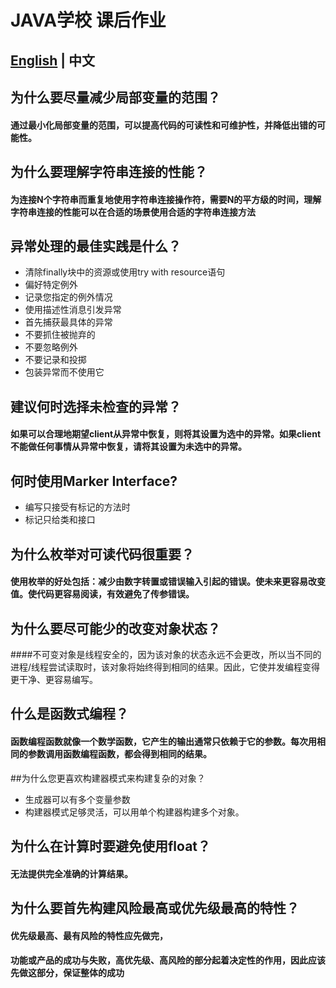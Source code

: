 # JAVA学校 课后作业

## [English](https://github.com/plusGo/java-school-2class/blob/master/README.md) | 中文


## 为什么要尽量减少局部变量的范围？
#### 通过最小化局部变量的范围，可以提高代码的可读性和可维护性，并降低出错的可能性。


## 为什么要理解字符串连接的性能？

#### 为连接N个字符串而重复地使用字符串连接操作符，需要N的平方级的时间，理解字符串连接的性能可以在合适的场景使用合适的字符串连接方法

## 异常处理的最佳实践是什么？
- 清除finally块中的资源或使用try with resource语句
- 偏好特定例外
- 记录您指定的例外情况
- 使用描述性消息引发异常
- 首先捕获最具体的异常
- 不要抓住被抛弃的
- 不要忽略例外
- 不要记录和投掷
- 包装异常而不使用它

## 建议何时选择未检查的异常？
#### 如果可以合理地期望client从异常中恢复，则将其设置为选中的异常。如果client不能做任何事情从异常中恢复，请将其设置为未选中的异常。

## 何时使用Marker Interface?
- 编写只接受有标记的方法时
- 标记只给类和接口

## 为什么枚举对可读代码很重要？
#### 使用枚举的好处包括：减少由数字转置或错误输入引起的错误。使未来更容易改变值。使代码更容易阅读，有效避免了传参错误。

## 为什么要尽可能少的改变对象状态？
####不可变对象是线程安全的，因为该对象的状态永远不会更改，所以当不同的进程/线程尝试读取时，该对象将始终得到相同的结果。因此，它使并发编程变得更干净、更容易编写。

## 什么是函数式编程？
#### 函数编程函数就像一个数学函数，它产生的输出通常只依赖于它的参数。每次用相同的参数调用函数编程函数，都会得到相同的结果。

##为什么您更喜欢构建器模式来构建复杂的对象？
- 生成器可以有多个变量参数
- 构建器模式足够灵活，可以用单个构建器构建多个对象。

## 为什么在计算时要避免使用float？
#### 无法提供完全准确的计算结果。

## 为什么要首先构建风险最高或优先级最高的特性？
#### 优先级最高、最有风险的特性应先做完，
#### 功能或产品的成功与失败，高优先级、高风险的部分起着决定性的作用，因此应该先做这部分，保证整体的成功



